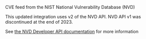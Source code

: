 CVE feed from the NIST National Vulnerability Database (NVD)

This updated integration uses v2 of the NVD API. NVD API v1 was discontinued at the end of 2023.

See [the NVD Developer API documentation](https://nvd.nist.gov/developers/start-here) for more information
